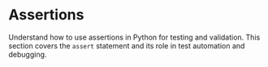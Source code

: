 # Assertions

Understand how to use assertions in Python for testing and validation. This section covers the `assert` statement and its role in test automation and debugging.
